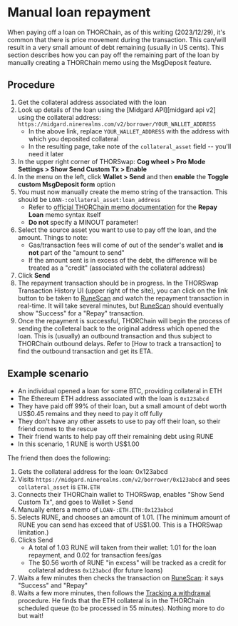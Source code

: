 # Manual loan repayment

When paying off a loan on THORChain, as of this writing (2023/12/29), it's
common that there is price movement during the transaction.  This can/will
result in a very small amount of debt remaining (usually in US cents).  This
section describes how you can pay off the remaining part of the loan by
manually creating a THORChain memo using the MsgDeposit feature.

## Procedure

1. Get the collateral address associated with the loan
1. Look up details of the loan using the [Midgard API][midgard api v2] using the collateral address: `https://midgard.ninerealms.com/v2/borrower/YOUR_WALLET_ADDRESS`
   - In the above link, replace `YOUR_WALLET_ADDRESS` with the address with which you deposited collateral
   - In the resulting page, take note of the `collateral_asset` field -- you'll need it later
1. In the upper right corner of THORSwap: **Cog wheel > Pro Mode Settings > Show Send Custom Tx > Enable**
1. In the menu on the left, click **Wallet > Send** and then **enable** the **Toggle custom MsgDeposit form** option
1. You must now manually create the memo string of the transaction.  This should be `LOAN-:collateral_asset:loan_address`
   - Refer to [official THORChain memo documentation][1] for the **Repay Loan** memo syntax itself
   - **Do not** specify a MINOUT parameter!
1. Select the source asset you want to use to pay off the loan, and the amount.  Things to note:
   - Gas/transaction fees will come of out of the sender's wallet and **is not** part of the "amount to send"
   - If the amount sent is in excess of the debt, the difference will be treated as a "credit" (associated with the collateral address)
1. Click **Send**
1. The repayment transaction should be in progress.  In the THORSwap Transaction History UI (upper right of the site), you can click on the link button to be taken to [RuneScan] and watch the repayment transaction in real-time.  It will take several minutes, but [RuneScan] should eventually show "Success" for a "Repay" transaction.
1. Once the repayment is successful, THORChain will begin the process of sending the colleteral back to the original address which opened the loan.  This is (usually) an outbound transaction and thus subject to THORChain outbound delays.  Refer to [How to track a transaction] to find the outbound transaction and get its ETA.

## Example scenario

- An individual opened a loan for some BTC, providing collateral in ETH
- The Ethereum ETH address associated with the loan is `0x123abcd`
- They have paid off 99% of their loan, but a small amount of debt worth US$0.45 remains and they need to pay it off fully
- They don't have any other assets to use to pay off their loan, so their friend comes to the rescue
- Their friend wants to help pay off their remaining debt using RUNE
- In this scenario, 1 RUNE is worth US$1.00

The friend then does the following:

1. Gets the collateral address for the loan: 0x123abcd
1. Visits `https://midgard.ninerealms.com/v2/borrower/0x123abcd` and sees `collateral_asset` is `ETH.ETH`
1. Connects their THORChain wallet to THORSwap, enables "Show Send Custom Tx", and goes to Wallet > Send
1. Manually enters a memo of `LOAN-:ETH.ETH:0x123abcd`
1. Selects RUNE, and chooses an amount of 1.01.  (The minimum amount of RUNE you can send has exceed that of US$1.00.  This is a THORSwap limitation.)
1. Clicks Send
   - A total of 1.03 RUNE will taken from their wallet: 1.01 for the loan repayment, and 0.02 for transaction fees/gas
   - The $0.56 worth of RUNE "in excess" will be tracked as a credit for collateral address `0x123abcd` (for future loans)
1. Waits a few minutes then checks the transaction on [RuneScan]: it says "Success" and "Repay"
1. Waits a few more minutes, then follows the [Tracking a withdrawal](tracking-a-withdrawal.md) procedure.  He finds that the ETH collateral is in the THORChain scheduled queue (to be processed in 55 minutes).  Nothing more to do but wait!

[1]: https://dev.thorchain.org/concepts/memos.html#repay-loan
[RuneScan]: https://runescan.io/
